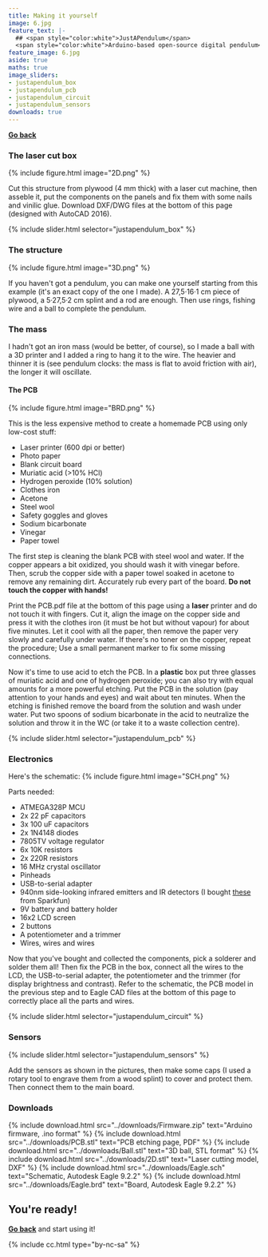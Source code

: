 ```yaml
---
title: Making it yourself
image: 6.jpg
feature_text: |-
  ## <span style="color:white">JustAPendulum</span>
  <span style="color:white">Arduino-based open-source digital pendulum</span>
feature_image: 6.jpg
aside: true
maths: true
image_sliders:
- justapendulum_box
- justapendulum_pcb
- justapendulum_circuit
- justapendulum_sensors
downloads: true
---
```


**[Go back](..)**

### The laser cut box

{% include figure.html image="2D.png" %}

Cut this structure from plywood (4 mm thick) with a laser cut machine, then asseble it, put the components on the panels and fix them with some nails and vinilic glue. Download DXF/DWG files at the bottom of this page (designed with AutoCAD 2016).

{% include slider.html selector="justapendulum_box" %}

### The structure

{% include figure.html image="3D.png" %}

If you haven't got a pendulum, you can make one yourself starting from this example (it's an exact copy of the one I made). A 27,5·16·1 cm piece of plywood, a 5·27,5·2 cm splint and a rod are enough. Then use rings, fishing wire and a ball to complete the pendulum.

### The mass

I hadn't got an iron mass (would be better, of course), so I made a ball with a 3D printer and I added a ring to hang it to the wire. The heavier and thinner it is (see pendulum clocks: the mass is flat to avoid friction with air), the longer it will oscillate.

#### The PCB

{% include figure.html image="BRD.png" %}

This is the less expensive method to create a homemade PCB using only low-cost stuff:
- Laser printer (600 dpi or better)
- Photo paper
- Blank circuit board
- Muriatic acid (>10% HCl)
- Hydrogen peroxide (10% solution)
- Clothes iron
- Acetone
- Steel wool
- Safety goggles and gloves
- Sodium bicarbonate
- Vinegar
- Paper towel

The first step is cleaning the blank PCB with steel wool and water. If the copper appears a bit oxidized, you should wash it with vinegar before. Then, scrub the copper side with a paper towel soaked in acetone to remove any remaining dirt. Accurately rub every part of the board. **Do not touch the copper with hands!**

Print the PCB.pdf file at the bottom of this page using a **laser** printer and do not touch it with fingers. Cut it, align the image on the copper side and press it with the clothes iron (it must be hot but without vapour) for about five minutes. Let it cool with all the paper, then remove the paper very slowly and carefully under water. If there's no toner on the copper, repeat the procedure; Use a small permanent marker to fix some missing connections.

Now it's time to use acid to etch the PCB. In a **plastic** box put three glasses of muriatic acid and one of hydrogen peroxide; you can also try with equal amounts for a more powerful etching. Put the PCB in the solution (pay attention to your hands and eyes) and wait about ten minutes. When the etching is finished remove the board from the solution and wash under water. Put two spoons of sodium bicarbonate in the acid to neutralize the solution and throw it in the WC (or take it to a waste collection centre).

{% include slider.html selector="justapendulum_pcb" %}

### Electronics

Here's the schematic:
{% include figure.html image="SCH.png" %}

Parts needed:
- ATMEGA328P MCU
- 2x 22 pF capacitors
- 3x 100 uF capacitors
- 2x 1N4148 diodes
- 7805TV voltage regulator
- 6x 10K resistors
- 2x 220R resistors
- 16 MHz crystal oscillator
- Pinheads
- USB-to-serial adapter
- 940nm side-looking infrared emitters and IR detectors (I bought [these](https://www.sparkfun.com/products/241) from Sparkfun)
- 9V battery and battery holder
- 16x2 LCD screen
- 2 buttons
- A potentiometer and a trimmer
- Wires, wires and wires

Now that you've bought and collected the components, pick a solderer and solder them all! Then fix the PCB in the box, connect all the wires to the LCD, the USB-to-serial adapter, the potentiometer and the trimmer (for display brightness and contrast). Refer to the schematic, the PCB model in the previous step and to Eagle CAD files at the bottom of this page to correctly place all the parts and wires.

{% include slider.html selector="justapendulum_circuit" %}

### Sensors

{% include slider.html selector="justapendulum_sensors" %}

Add the sensors as shown in the pictures, then make some caps (I used a rotary tool to engrave them from a wood splint) to cover and protect them. Then connect them to the main board.

### Downloads

{% include download.html src="../downloads/Firmware.zip" text="Arduino firmware, .ino format" %}
{% include download.html src="../downloads/PCB.stl" text="PCB etching page, PDF" %}
{% include download.html src="../downloads/Ball.stl" text="3D ball, STL format" %}
{% include download.html src="../downloads/2D.stl" text="Laser cutting model, DXF" %}
{% include download.html src="../downloads/Eagle.sch" text="Schematic, Autodesk Eagle 9.2.2" %}
{% include download.html src="../downloads/Eagle.brd" text="Board, Autodesk Eagle 9.2.2" %}

## You're ready!
**[Go back](..)** and start using it!

{% include cc.html type="by-nc-sa" %}